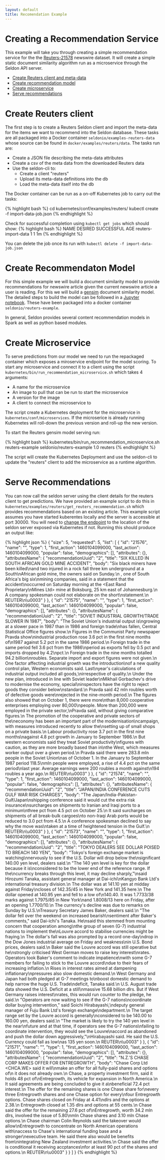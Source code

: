 ```yaml
---
layout: default
title: Recomendation Example
---
```


# Creating a Recommendation Service

This example will take you through creating a simple recommendation service for the the [Reuters-21578](http://www.daviddlewis.com/resources/testcollections/reuters21578/) newswire dataset. It will create a simple static document similarity algorithm run as a microservice through the Seldon API server.

 * [Create Reuters client and meta-data](#meta-data)
 * [Create recommendation model](#model)
 * [Create microservice](#microservice)
 * [Serve recommendations](#recommendations)


# Create Reuters client<a name="meta-data"></a>
The first step is to create a Reuters Seldon client and import the meta-data for the items we want to recommend into the Seldon database. These tasks are all packaged into a Docker container ```seldonio/examples-reuters-data``` whose source can be found in ```docker/examples/reuters/data```. The tasks run are:

 * Create a JSON file describing the meta-data attributes
 * Create a csv of the meta data from the downloaded Reuters data
 * Use the seldon-cli to:
    * Create a client "reuters"
    * Upload its meta-data definitions into the db
    * Load the meta-data itself into the db

The Docker container can be run as a on-off Kubernetes job to carry out the tasks:

{% highlight bash %}
cd kubernetes/conf/examples/reuters/
kubectl create -f import-data-job.json
{% endhighlight %}

Check for successful completion using ```kubectl get jobs``` which should show:
{% highlight bash %}
NAME                  DESIRED   SUCCESSFUL   AGE
reuters-import-data   1         1            1m
{% endhighlight %}

You can delete the job once its run with ```kubectl delete -f import-data-job.json```

# Create Recommendaton Model<a name="model"></a>
For this simple example we will build a document similarity model to provide recommendations for newswire article given the current newswire article a user is reading. For this we will build a [gensim](https://radimrehurek.com/gensim/) document similarity model. The detailed steps to build the model can be followed in a [Jupyter notebook](https://github.com/SeldonIO/seldon-server/blob/master/python/examples/doc_similarity_reuters.ipynb). These have been packaged into a docker container ```seldonio/reuters-example```.

In general, Seldon provides several content recommendation models in Spark as well as python based modules.

# Create Microservice<a name="microservice"></a>
To serve predictions from our model we need to run the repackaged container which exposes a miroservice endpoint for the model scoring. To start any microservice and connect it to a client using the script ```kubernetes/bin/run_recommendation_microservice.sh``` which takes 4 arguments:

  * A name for the microservice
  * An image to pull that can be run to start the microservice
  * A version for the image
  * A client to connect the microservice to

The script create a Kubernetes deployment for the microservice in ```kubernetes/conf/microservices```. If the microserice is already running Kubernetes will roll-down the previous version and roll-up the new version.

To start the Reuters gensim model serving run:

{% highlight bash %}
kubernetes/bin/run_recommendation_microservice.sh reuters-example seldonio/reuters-example 1.0 reuters
{% endhighlight %}

The script will create the Kubernetes Deployment and use the seldon-cli to update the "reuters" client to add the microservice as a runtime algorithm. 

# Serve Recommendations<a name="recommendations"></a>
You can now call the seldon server using the client details for the reuters client to get predictions. We have provided an example script to do this in ```kubernetes/examples/reuters/get_reuters_recommendation.sh``` which provides recommendations based on an existing article. This example script assumes you have started kuberentes locally and the server is accessible at port 30000. You will need to [change the endpoint](install.html#endpoint) to the location of the seldon server exposed via Kubernetes if not. Running this should produce an output like:


{% highlight json %}
{
  "size": 5,
  "requested": 5,
  "list": [
    {
      "id": "21576",
      "name": "",
      "type": 1,
      "first_action": 1460104099000,
      "last_action": 1460104099000,
      "popular": false,
      "demographics": [],
      "attributes": {},
      "attributesName": {
        "recommendationUuid": "2",
        "title": "SIX KILLED IN SOUTH AFRICAN GOLD MINE ACCIDENT",
        "body": "Six black miners have been killed\nand two injured in a rock fall three km underground at a South\nAfrican gold mine, the owners said on Sunday.\n    <Rand Mines Properties Ltd>, one of South Africa's big six\nmining companies, said in a statement that the accident\noccurred on Saturday morning at the <East Rand Proprietary\nMines Ltd> mine at Boksburg, 25 km east of Johannesburg.\n    A company spokesman could not elaborate on the short\nstatement.\n REUTER\n\u0003"
      }
    },
    {
      "id": "21575",
      "name": "",
      "type": 1,
      "first_action": 1460104099000,
      "last_action": 1460104099000,
      "popular": false,
      "demographics": [],
      "attributes": {},
      "attributesName": {
        "recommendationUuid": "2",
        "title": "SOVIET INDUSTRIAL GROWTH/TRADE SLOWER IN 1987",
        "body": "The Soviet Union's industrial output is\ngrowing at a slower pace in 1987 than in 1986 and foreign trade\nhas fallen, Central Statistical Office figures show.\n    Figures in the Communist Party newspaper Pravda show\nindustrial production rose 3.6 pct in the first nine months of\n1987 against 5.2 pct in the same 1986 period.\n    Foreign trade in the same period fell 3.6 pct from the 1986\nperiod as exports fell by 0.5 pct and imports dropped by 4.2\npct.\n    Foreign trade in the nine months totalled 94.2 billion\nroubles. Separate import and export figures were not given.\n    One factor affecting industrial growth was the introduction\nof a new quality control plan, Western economists said. Last\nyear's calculations of industrial output included all goods,\nirrespective of quality.\n    Under the new plan, introduced in line with Soviet leader\nMikhail Gorbachev's drive to modernise the economy, special\ninspectors have the right to reject goods they consider below\nstandard.\n    Pravda said 42 mln roubles worth of defective goods were\nrejected in the nine-month period.\n    The figures also showed that on October 1, there were more\nthan 8,000 cooperative enterprises employing over 80,000\npeople. More than 200,000 were employed in the private sector,\nPravda said, without giving comparative figures.\n    The promotion of the cooperative and private sectors of the\neconomy has been an important part of the modernisation\ncampaign, with measures introduced recently to allow the\nsetting up of small shops on a private basis.\n    Labour productivity rose 3.7 pct in the first nine months\nagainst 4.8 pct growth in January to September 1986.\n    But western economists said they treat Soviet productivity\nfigures with caution, as they are more broadly based than in\nthe West, which measures worker output over a given period.\n    Pravda said there were 283.8 mln people in the Soviet Union\nas of October 1. In the January to September 1987 period 118.5\nmln people were employed, a rise of 4.4 pct on the same period\nlast year. Average earnings were 200 roubles a month against\n194 roubles a year ago.\n REUTER\n\u0003"
      }
    },
    {
      "id": "21574",
      "name": "",
      "type": 1,
      "first_action": 1460104099000,
      "last_action": 1460104099000,
      "popular": false,
      "demographics": [],
      "attributes": {},
      "attributesName": {
        "recommendationUuid": "2",
        "title": "JAPAN/INDIA CONFERENCE CUTS GULF WAR RISK CHARGES",
        "body": "The Japan/India-Pakistan-Gulf/Japan\nshipping conference said it would cut the extra risk insurance\nsurcharges on shipments to Iranian and Iraqi ports to a minimum\nthree pct from 4.5 pct on October 25.\n    It said surcharges on shipments of all break-bulk cargoes\nto non-Iraqi Arab ports would be reduced to 3.0 pct from 4.5.\n    A conference spokesman declined to say why the move was\ntaken at a time of heightened tension in the Gulf.\n REUTER\n\u0003"
      }
    },
    {
      "id": "21573",
      "name": "",
      "type": 1,
      "first_action": 1460104099000,
      "last_action": 1460104099000,
      "popular": false,
      "demographics": [],
      "attributes": {},
      "attributesName": {
        "recommendationUuid": "2",
        "title": "TOKYO DEALERS SEE DOLLAR POISED TO BREACH 140 YEN",
        "body": "Tokyo's foreign exchange market is watching\nnervously to see if the U.S. Dollar will drop below the\nsignificant 140.00 yen level, dealers said.\n    \"The 140 yen level is key for the dollar because it is\nconsidered to be the lower end of the reference range. If the\ncurrency breaks through this level, it may decline sharply,\"\nsaid Hirozumi Tanaka, assistant general manager at Dai-ichi\nKangyo Bank Ltd's international treasury division.\n    The dollar was at 141.10 yen at midday against Friday\ncloses of 142.35/45 in New York and 141.35 here.\n    The dollar opened at 140.95 yen and fell to a low of\n140.40. It was 1.7733/38 marks against 1.7975/85 in New York\nand 1.8008/13 here on Friday, after an opening 1.7700/10.\n    The currency's decline was due to remarks on Sunday by U.S.\nTreasury Secretary James Baker, dealers said.\n    \"The dollar fell over the weekend on increased bearish\nsentiment after Baker's comments,\" said Dai-ichi's Tanaka. He\nsaid this stemmed from mounting concern that cooperation among\nthe group of seven (G-7) industrial nations to implement the\nLouvre accord to stabilise currencies might be fraying.\n    The dollar's fall was also prompted by a record one-day\ndrop in the Dow Jones industrial average on Friday and weakness\nin U.S. Bond prices, dealers said.\n    Baker said the Louvre accord was still operative but he\nstrongly criticised West German moves to raise key interest\nrates. Operators took Baker's comment to indicate impatience\nwith some G-7 members for failing to stick to the Louvre accord\ndue to their fears of increasing inflation.\n    Rises in interest rates aimed at dampening inflationary\npressures also slow domestic demand.\n    West Germany and Japan had both pledged at G-7 meetings to\nboost domestic demand to help narrow the huge U.S. Trade\ndeficit, Tanaka said.\n    U.S. August trade data showed the U.S. Deficit at a still\nmassive 15.68 billion dlrs. But if West Germany raises interest\nrates, this would run counter to the pledge, he said.\n    \"Operators are now waiting to see if the G-7 nations\ncoordinate dollar buying intervention,\" said Soichi Hirabayashi,\ndeputy general manager of Fuju Bank Ltd's foreign exchange\ndepartment.\n    The target range set by the Louvre accord is generally\nconsidered to be 140.00 to 160.00 yen, dealers said.\n    \"The market is likely to try the 140 yen level in the near\nfuture and at that time, if operators see the G-7 nations\nfailing to coordinate intervention, they would see the Louvre\naccord as abandoned and push the dollar down aggressively,\"\nHirabayashi said. He said the U.S. Currency could fall as low\nas 135 yen soon.\n REUTER\n\u0003"
      }
    },
    {
      "id": "21571",
      "name": "",
      "type": 1,
      "first_action": 1460104099000,
      "last_action": 1460104099000,
      "popular": false,
      "demographics": [],
      "attributes": {},
      "attributesName": {
        "recommendationUuid": "2",
        "title": "N.Z.'S CHASE CORP MAKES OFFER FOR ENTREGROWTH",
        "body": "Chase Corp Ltd <CHCA.WE> said it will\nmake an offer for all fully-paid shares and options of\n<Entregrowth International Ltd> it does not already own.\n    Chase, a property investment firm, said it holds 48 pct of\nEntregrowth, its vehicle for expansion in North America.\n    It said agreements are being concluded to give it a\nbeneficial 72.4 pct interest.\n    The offer for the remaining shares is one Chase share for\nevery three Entregrowth shares and one Chase option for every\nfour Entregrowth options. Chase shares closed on Friday at 4.41\ndlrs and the options at 2.38.\n    Entregrowth closed at 1.35 dlrs and options at 55 cents.\n    Chase said the offer for the remaining 27.6 pct of\nEntregrowth, worth 34.2 mln dlrs, involved the issue of 5.80\nmln Chase shares and 3.10 mln Chase options.\n    Chase chairman Colin Reynolds said the takeover would allow\nEntregrowth to concentrate on North American operations with\naccess to Chase's international funding base and a stronger\nexecutive team. He said there also would be benefits from\nintegrating New Zealand investment activities.\n    Chase said the offer is conditional it receiving accptances\nfor at least 90 pct of the shares and options.\n REUTER\n\u0003"
      }
    }
  ]
}
{% endhighlight %}

